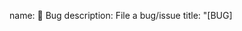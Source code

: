 name: 🐞 Bug
description: File a bug/issue
title: "[BUG] <title>"
labels: ["Bug", "Needs Triage"]
body:
- type: dropdown
  attributes:
      label: What mod appears to be problematic?
      multiple: false
      options:
        - 🌲 BloomingNature
        - 🧀 Meadow
        - 🥥 Beachparty
        - 🍷 Vinery
        - 🍵 HerbalBrews
        - 🍖 Candlelight
        - 🍞 Bakery
        - 🍺 Brewery
  validations:
    required: true
- type: checkboxes
  attributes:
    label: Is there an existing issue for this?
    description: Please search to see if an issue already exists for the bug you encountered.
    options:
    - label: I have searched the existing issues
      required: true
- type: checkboxes
  attributes:
    label: Is the mod running in an unstable environment?
    options:
    - label: I am using a supported modloader (Forge, Fabric, Quilt)
      required: true
    - label: I have self built the mod
      required: false
    - label: This is running in a dev environment
      required: false
- type: textarea
  attributes:
    label: Current Behavior
    description: A concise description of what you're experiencing.
  validations:
    required: false
- type: textarea
  attributes:
    label: Expected Behavior
    description: A concise description of what you expected to happen.
  validations:
    required: false
- type: textarea
  attributes:
    label: Steps To Reproduce
    description: Steps to reproduce the behavior.
    placeholder: |
      1. In this environment...
      1. With this config...
      1. Run '...'
      1. See error...
  validations:
    required: false
- type: textarea
    id: logs
    attributes:
      label: Relevant log output
      description: Please copy and paste any relevant log output. This will be automatically formatted into code, so no need for backticks.
      render: shell
- type: dropdown
  attributes:
      label: What modloader are you running the mod on?
      multiple: false
      options:
        - Forge
        - Fabric
        - Quilt
  validations:
    required: true
- type: textarea
  attributes:
    label: Anything else?
    description: |
      Links? References? Anything that will give us more context about the issue you are encountering!
  
      Tip: You can attach images or log files by clicking this area to highlight it and then dragging files in.
  validations:
    required: false
